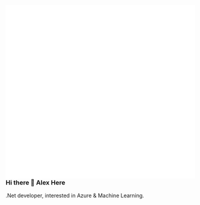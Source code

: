 <img align="right" src="https://github.com/Allexandrero/allexandrero/blob/main/github-metrics.svg">

### Hi there 👋 Alex Here

.Net developer, interested in Azure & Machine Learning.
 
